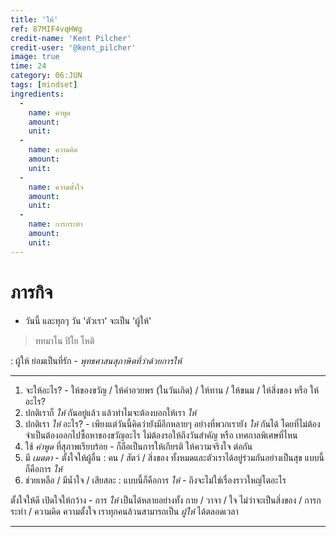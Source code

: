 ```yaml
---
title: 'ให้'
ref: 87MIF4vqHWg
credit-name: 'Kent Pilcher'
credit-user: '@kent_pilcher'
image: true
time: 24
category: 06:JUN
tags: [mindset]
ingredients:
  -
    name: คำพูด
    amount:
    unit:
  -
    name: ความคิด
    amount:
    unit:
  -
    name: ความตั้งใจ
    amount:
    unit:
  -
    name: การกระทำ
    amount:
    unit:
---
```


# ภารกิจ
 - วันนี้ และทุกๆ วัน 'ตัวเรา' จะเป็น 'ผู้ให้'
 > ททมาโน ปิโย โหติ

 : ผู้ให้ ย่อมเป็นที่รัก - *พุทธศาสนสุภาษิตที่ว่าด้วยการให้*

---

1. จะให้อะไร? - ให้ของขวัญ / ให้คำอวยพร (ในวันเกิด) / ให้ทาน / ให้ขนม / ให้สิ่งของ หรือ ให้อะไร?
2. ปกติเราก็ *ให้* กันอยู่แล้ว แล้วทำไมจะต้องบอกให้เรา *ให้*
3. ปกติเรา *ให้* อะไร? - เพียงแต่วันนี้คิดว่ายังมีอีกหลายๆ อย่างที่พวกเรายัง *ให้* กันได้ โดยที่ไม่ต้องจำเป็นต้องออกไปซื้อหาของขวัญอะไร ไม่ต้องรอให้ถึงวันสำคัญ หรือ เทศกาลพิเศษที่ไหน
4. ใช้ *คำพูด* ที่สุภาพเรียบร้อย - ก็ถือเป็นการให้เกียรติ ให้ความจริงใจ ต่อกัน
5. มี *เมตตา* - ตั้งใจให้ผู้อื่น : คน / สัตว์ / สิ่งของ ทั้งหมดและตัวเราได้อยู่ร่วมกันอย่างเป็นสุข แบบนี้ก็คือการ *ให้*
6. ช่วยเหลือ / มีน้ำใจ / เสียสละ : แบบนี้ก็คือการ *ให้* - ถึงจะไม่ใช่เรื่องราวใหญ่โตอะไร

ตั้งใจให้ดี เปิดใจให้กว้าง - การ *ให้* เป็นได้หลายอย่างทั้ง กาย / วาจา / ใจ ไม่ว่าจะเป็นสิ่งของ / การกระทำ / ความคิด ความตั้งใจ เราทุกคนล้วนสามารถเป็น *ผู้ให้* ได้ตลอดเวลา

---
